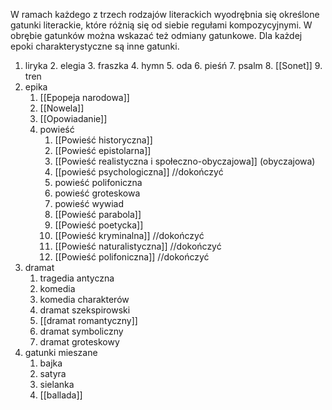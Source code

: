 W ramach każdego z trzech rodzajów literackich wyodrębnia się określone gatunki literackie, które różnią się od siebie regułami kompozycyjnymi. W obrębie gatunków można wskazać też odmiany gatunkowe. Dla każdej epoki charakterystyczne są inne gatunki.

1. liryka
	2. elegia
	3. fraszka
	4. hymn
	5. oda
	6. pieśń
	7. psalm
	8. [[Sonet]]
	9. tren
3. epika
	1. [[Epopeja narodowa]]
	2. [[Nowela]]
	3. [[Opowiadanie]]
	4. powieść
		1. [[Powieść historyczna]]
		2. [[Powieść epistolarna]]
		3. [[Powieść realistyczna i społeczno-obyczajowa]] (obyczajowa)
		4. [[powieść psychologiczna]] //dokończyć
		5. powieść polifoniczna
		6. powieść groteskowa
		7. powieść wywiad
		8. [[Powieść parabola]]
		9. [[Powieść poetycka]]
		10. [[Powieść kryminalna]] //dokończyć
		11. [[Powieść naturalistyczna]] //dokończyć
		12. [[Powieść polifoniczna]] //dokończyć
4. dramat
	1. tragedia antyczna
	2. komedia
	3. komedia charakterów
	4. dramat szekspirowski
	5. [[dramat romantyczny]]
	6. dramat symboliczny
	7. dramat groteskowy
5. gatunki mieszane
	1. bajka
	2. satyra
	3. sielanka
	4. [[ballada]]
